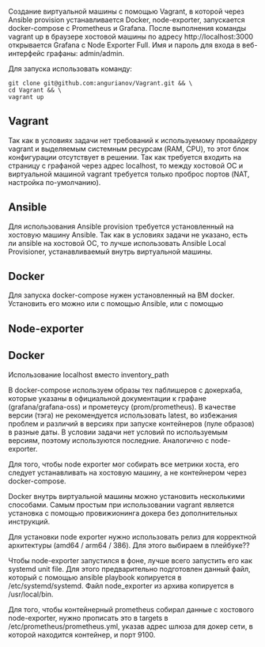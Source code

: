 Создание виртуальной машины с помощью Vagrant, в которой через Ansible provision устанавливается Docker, node-exporter, запускается docker-compose с Prometheus и Grafana.
После выполнения команды vagrant up в браузере хостовой машины по адресу http://localhost:3000 открывается Grafana с Node Exporter Full. Имя и пароль для входа в веб-интерфейс графаны: admin/admin.

Для запуска использовать команду:
```
git clone git@github.com:angurianov/Vagrant.git && \
cd Vagrant && \
vagrant up
```

## Vagrant
Так как в условиях задачи нет требований к используемому провайдеру vagrant и выделяемым системным ресурсам (RAM, CPU), то этот блок конфигурации отсутствует в решении.
Так как требуется входить на страницу с графаной через адрес localhost, то между хостовой ОС и виртуальной машиной vagrant требуется только проброс портов (NAT, настройка по-умолчанию).

## Ansible
Для использования Ansible provision требуется установленный на хостовую машину Ansible. Так как в условиях задачи не указано, есть ли ansible на хостовой ОС, то лучше использовать Ansible Local Provisioner, устанавливаемый внутрь виртуальной машины.

## Docker
Для запуска docker-compose нужен установленный на ВМ docker. Установить его можно или с помощью Ansible, или с помощью 

## Node-exporter

## Docker



Использование localhost вместо inventory_path

В docker-compose используем образы тех паблишеров с докерхаба, которые указаны в официальной документации к графане (grafana/grafana-oss) и прометеусу (prom/prometheus). В качестве версии (тэга) не рекомендуется использовать latest, во избежания проблем и различий в версиях при запуске контейнеров (пуле образов) в разные даты. В условии задачи нет условий по используемым версиям, поэтому используются последние. Аналогично с node-exporter.

Для того, чтобы node exporter мог собирать все метрики хоста, его следует устанавливать на хостовую машину, а не контейнером через docker-compose.

Docker внутрь виртуальной машины можно установить несколькими способами. Самым простым при использовании vagrant является установка с помощью провижионинга докера без дополнительных инструкций.

Для установки node exporter нужно использовать релиз для корректной архитектуры (amd64 / arm64 / 386). Для этого выбираем в плейбуке??

Чтобы node-exporter запустился в фоне, лучше всего запустить его как systemd unit file. Для этого предварительно подготовлен данный файл, который с помощью ansible playbook копируется в /etc/systemd/systemd. Файл node_exporter из архива копируется в /usr/local/bin.

Для того, чтобы контейнерный prometheus собирал данные с хостового node-exporter, нужно прописать это в targets в /etc/prometheus/prometheus.yml, указав адрес шлюза для докер сети, в которой находится контейнер, и порт 9100. 
